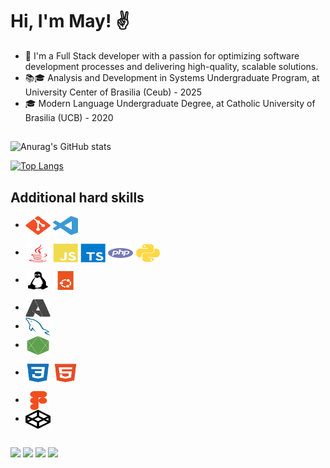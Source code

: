 # Hi, I'm May! ✌ 

- 💼 I'm a Full Stack developer with a passion for optimizing software development processes and delivering high-quality, scalable solutions.
- 📚🎓 Analysis and Development in Systems Undergraduate Program, at University Center of Brasilia (Ceub) - 2025
- 🎓 Modern Language Undergraduate Degree, at Catholic University of Brasilia (UCB) - 2020

##

![Anurag's GitHub stats](https://github-readme-stats.vercel.app/api?username=mayumayara&show_icons=true&bg_color=00000000)

[![Top Langs](https://github-readme-stats.vercel.app/api/top-langs/?username=mayumayara&layout=compact)](https://github.com/mayumayara/github-readme-stats)

## Additional hard skills

* <img align="center" alt="May-Git" height="30" width="40" src="https://raw.githubusercontent.com/devicons/devicon/master/icons/git/git-plain.svg">  <img align="center" alt="May-Vscode" height="30" width="40" src="https://raw.githubusercontent.com/devicons/devicon/master/icons/vscode/vscode-plain.svg">

* <img align="center" alt="May-Java" height="30" width="40" src="https://raw.githubusercontent.com/devicons/devicon/master/icons/java/java-plain.svg">  <img align="center" alt="May-Js" height="30" width="40" src="https://raw.githubusercontent.com/devicons/devicon/master/icons/javascript/javascript-plain.svg">  <img align="center" alt="May-Ts" height="30" width="40" src="https://raw.githubusercontent.com/devicons/devicon/master/icons/typescript/typescript-plain.svg">  <img align="center" alt="May-Php" height="30" width="40" src="https://raw.githubusercontent.com/devicons/devicon/master/icons/php/php-plain.svg">  <img align="center" alt="May-Python" height="30" width="40" src="https://raw.githubusercontent.com/devicons/devicon/master/icons/python/python-plain.svg">

* <img align="center" alt="May-Linux" height="30" width="40" src="https://raw.githubusercontent.com/devicons/devicon/master/icons/linux/linux-plain.svg">  <img align="center" alt="May-Ubuntu" height="30" width="40" src="https://raw.githubusercontent.com/devicons/devicon/master/icons/ubuntu/ubuntu-plain.svg">

* <img align="center" alt="May-Azure" height="30" width="40" src="https://raw.githubusercontent.com/devicons/devicon/master/icons/azure/azure-plain.svg">

* <img align="center" alt="May-Mysql" height="30" width="40" src="https://raw.githubusercontent.com/devicons/devicon/master/icons/mysql/mysql-plain.svg">

* <img align="center" alt="May-Nodejs" height="30" width="40" src="https://raw.githubusercontent.com/devicons/devicon/master/icons/nodejs/nodejs-plain.svg">

* <img align="center" alt="May-Css" height="30" width="40" src="https://raw.githubusercontent.com/devicons/devicon/master/icons/css3/css3-plain.svg">  <img align="center" alt="May-Html5" height="30" width="40" src="https://raw.githubusercontent.com/devicons/devicon/master/icons/html5/html5-plain.svg">

* <img align="center" alt="May-Fig" height="30" width="40" src="https://raw.githubusercontent.com/devicons/devicon/master/icons/figma/figma-plain.svg">

* <img align="center" alt="May-Codepen" height="30" width="40" src="https://raw.githubusercontent.com/devicons/devicon/master/icons/codepen/codepen-plain.svg">

##

<div> 
  </a>
  </a>
 	</a>
 <a href="https://discord.gg/mayu_mayara#3666" target="_blank"><img src="https://img.shields.io/badge/Discord-7289DA?style=for-the-badge&logo=discord&logoColor=white" target="_blank"></a> 
  <a href = "mailto:mayaraap22@gmail.com"><img src="https://img.shields.io/badge/-Gmail-%23333?style=for-the-badge&logo=gmail&logoColor=white" target="_blank"></a>
  <a href="https://www.linkedin.com/in/mayara-a-peres-/" target="_blank"><img src="https://img.shields.io/badge/-LinkedIn-%230077B5?style=for-the-badge&logo=linkedin&logoColor=white" target="_blank"></a>
   <a href="https://codepen.io/mayumayara" target="_blank"><img src="https://img.shields.io/badge/Codepen-000000?style=for-the-badge&logo=codepen&logoColor=white" target="_blank"></a>
  
</div>

